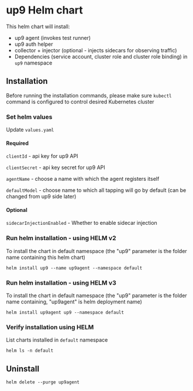# up9 Helm chart

This helm chart will install:
 * up9 agent (invokes test runner)
 * up9 auth helper
 * collector + injector (optional - injects sidecars for observing traffic) 
 * Dependencies (service account, cluster role and cluster role binding) in `up9` namespace

## Installation 
Before running the installation commands, please make sure `kubectl` command is configured to control desired Kubernetes cluster

### Set helm values

Update `values.yaml`

#### Required
`clientId` - api key for up9 API
 
`clientSecret` - api key secret for up9 API

`agentName` - choose a name with which the agent registers itself

`defaultModel` - choose name to which all tapping will go by default (can be changed from up9 side later)

#### Optional
`sidecarInjectionEnabled` - Whether to enable sidecar injection

### Run helm installation - using HELM v2
To install the chart in default namespace (the "up9" parameter is the folder name containing this helm chart)
```
helm install up9 --name up9agent --namespace default
``` 

### Run helm installation - using HELM v3
To install the chart in default namespace (the "up9" parameter is the folder name containing, "up9agent" is helm deployment name)
```
helm install up9agent up9 --namespace default
``` 

### Verify installation using HELM
List charts installed in `default` namespace
```
helm ls -n default
```

## Uninstall    
```
helm delete --purge up9agent
```


